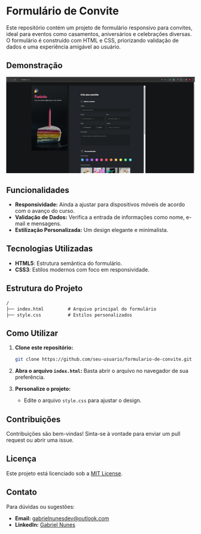 # Formulário de Convite

Este repositório contém um projeto de formulário responsivo para convites, ideal para eventos como casamentos, aniversários e celebrações diversas. O formulário é construído com HTML e CSS, priorizando validação de dados e uma experiência amigável ao usuário.

## Demonstração
![Demonstração do Projeto](assets/demo.gif)

## Funcionalidades

- **Responsividade:** Ainda a ajustar para dispositivos móveis de acordo com o avanço do curso.
- **Validação de Dados:** Verifica a entrada de informações como nome, e-mail e mensagens.
- **Estilização Personalizada:** Um design elegante e minimalista.

## Tecnologias Utilizadas

- **HTML5**: Estrutura semântica do formulário.
- **CSS3**: Estilos modernos com foco em responsividade.


## Estrutura do Projeto

```plaintext
/
├── index.html         # Arquivo principal do formulário
├── style.css          # Estilos personalizados
```

## Como Utilizar

1. **Clone este repositório:**
   ```bash
   git clone https://github.com/seu-usuario/formulario-de-convite.git
   ```

2. **Abra o arquivo `index.html`:**
   Basta abrir o arquivo no navegador de sua preferência.

3. **Personalize o projeto:**
   - Edite o arquivo `style.css` para ajustar o design.

## Contribuições

Contribuições são bem-vindas! Sinta-se à vontade para enviar um pull request ou abrir uma issue.

## Licença

Este projeto está licenciado sob a [MIT License](LICENSE).

## Contato

Para dúvidas ou sugestões:
- **Email:** gabrielnunesdev@outlook.com
- **LinkedIn:** [Gabriel Nunes](https://www.linkedin.com/in/gabrielnunes-dev)
